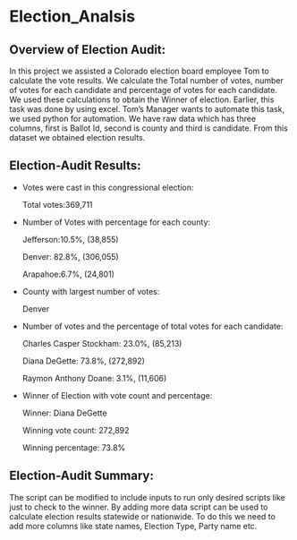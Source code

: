 # Election_Analsis
## Overview of Election Audit:
In this project we assisted a Colorado election board employee Tom to calculate the vote results. We calculate the Total number of votes, number of votes for each candidate and percentage of votes for each candidate. We used these calculations to obtain the Winner of election.
Earlier, this task was done by using excel. Tom’s Manager wants to automate this task, we used python for automation.
We have raw data which has three columns, first is Ballot Id, second is county and third is candidate. From this dataset we obtained election results.

 ## Election-Audit Results:
 - Votes were cast in this congressional election:
 
    Total votes:369,711
 - Number of Votes with percentage for each county:
 
    Jefferson:10.5%, (38,855)
    
    Denver: 82.8%, (306,055)
    
    Arapahoe:6.7%, (24,801)
-	County with largest number of votes:

    Denver
    
-	Number of votes and the percentage of total votes for each candidate:

    Charles Casper Stockham: 23.0%, (85,213)
   
    Diana DeGette: 73.8%, (272,892)
   
    Raymon Anthony Doane: 3.1%, (11,606)
   
-	Winner of Election with vote count and percentage:

    Winner: Diana DeGette
 
    Winning vote count: 272,892
   
    Winning percentage: 73.8%
   
## Election-Audit Summary:
The script can be modified to include inputs to run only desired scripts like just to check to the winner. By adding more data script can be used to calculate election results statewide or nationwide. To do this we need to add more columns like state names, Election Type, Party name etc.          

